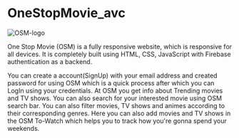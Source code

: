 # OneStopMovie_avc
![OSM-logo](https://github.com/AVC-24/OneStopMovie_avc/assets/153698683/b43a1a96-6c6f-4e3a-b818-8a18046011f8)

One Stop Movie (OSM) is a fully responsive website, which is responsive for all devices. It is completely built using HTML, CSS, JavaScript with Firebase authentication as a backend. 

You can create a account(SignUp) with your email address and created password for using OSM which is a quick process after which you can LogIn using your credentials.
At OSM you get info about Trending movies and TV shows. You can also search for your interested movie using OSM search bar.
You can also filter movies, TV shows and animes according to their corresponding genres.
Here you can also add movies and TV shows in the OSM To-Watch which helps you to track how you're gonna spend your weekends.
